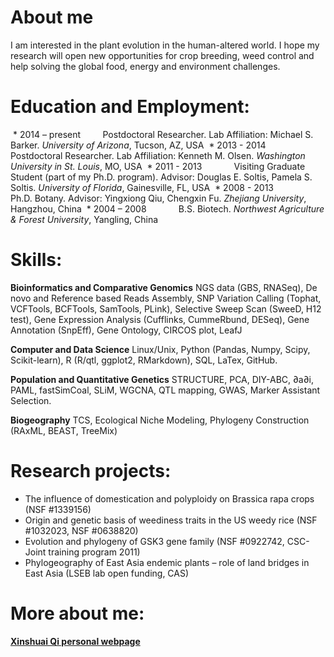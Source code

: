 # About me
I am interested in the plant evolution in the human-altered world. I hope my research will open new opportunities for crop breeding, weed control and help solving the global food, energy and environment challenges. 

# Education and Employment:

  * 2014 – present          Postdoctoral Researcher. Lab Affiliation: Michael S. Barker. *University of Arizona*, Tucson, AZ, USA
  * 2013 -  2014              Postdoctoral Researcher. Lab Affiliation: Kenneth M. Olsen. *Washington University in St. Louis*, MO, USA
  * 2011 -  2013              Visiting Graduate Student (part of my Ph.D. program). Advisor: Douglas E. Soltis, Pamela S. Soltis. *University of Florida*, Gainesville, FL, USA
  * 2008 - 2013               Ph.D. Botany. Advisor: Yingxiong Qiu, Chengxin Fu. *Zhejiang University*, Hangzhou, China
  * 2004 – 2008              B.S. Biotech. *Northwest Agriculture & Forest University*, Yangling, China

# Skills:
**Bioinformatics and Comparative Genomics** NGS data (GBS, RNASeq), De novo and Reference based Reads Assembly, SNP Variation Calling (Tophat, VCFTools, BCFTools, SamTools, PLink), Selective Sweep Scan (SweeD, H12 test), Gene Expression Analysis (Cufflinks, CummeRbund, DESeq), Gene Annotation (SnpEff), Gene Ontology, CIRCOS plot, LeafJ
 
**Computer and Data Science** Linux/Unix, Python (Pandas, Numpy, Scipy, Scikit-learn), R (R/qtl, ggplot2, RMarkdown), SQL, LaTex, GitHub.
 
**Population and Quantitative Genetics** STRUCTURE, PCA, DIY-ABC, ∂a∂i, PAML, fastSimCoal, SLiM, WGCNA, QTL mapping, GWAS, Marker Assistant Selection.
 
**Biogeography** TCS, Ecological Niche Modeling, Phylogeny Construction (RAxML, BEAST, TreeMix)

# Research projects:
  * The influence of domestication and polyploidy on Brassica rapa crops (NSF #1339156)
  * Origin and genetic basis of weediness traits in the US weedy rice (NSF #1032023, NSF #0638820)
  * Evolution and phylogeny of GSK3 gene family (NSF #0922742, CSC-Joint training program 2011)
  * Phylogeography of East Asia endemic plants – role of land bridges in East Asia (LSEB lab open funding, CAS)

# More about me:
[**Xinshuai Qi personal webpage**](http://xinshuaiqi.weebly.com/)
